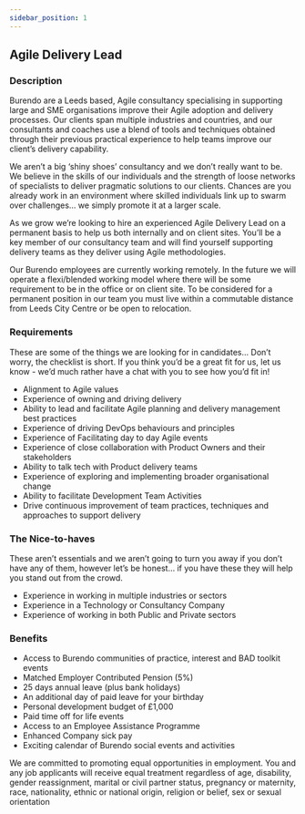 ```yaml
---
sidebar_position: 1
---
```

## Agile Delivery Lead

### Description
Burendo are a Leeds based, Agile consultancy specialising in supporting large and SME organisations improve their Agile adoption and delivery processes. Our clients span multiple industries and countries, and our consultants and coaches use a blend of tools and techniques obtained through their previous practical experience to help teams improve our client’s delivery capability.

We aren’t a big ‘shiny shoes’ consultancy and we don’t really want to be. We believe in the skills of our individuals and the strength of loose networks of specialists to deliver pragmatic solutions to our clients. Chances are you already work in an environment where skilled individuals link up to swarm over challenges… we simply promote it at a larger scale.

As we grow we’re looking to hire an experienced Agile Delivery Lead on a permanent basis to help us both internally and on client sites. You’ll be a key member of our consultancy team and will find yourself supporting delivery teams as they deliver using Agile methodologies.

Our Burendo employees are currently working remotely. In the future we will operate a flexi/blended working model where there will be some requirement to be in the office or on client site. To be considered for a permanent position in our team you must live within a commutable distance from Leeds City Centre or be open to relocation.

### Requirements
These are some of the things we are looking for in candidates... Don’t worry, the checklist is short. If you think you’d be a great fit for us, let us know - we’d much rather have a chat with you to see how you’d fit in!

- Alignment to Agile values
- Experience of owning and driving delivery
- Ability to lead and facilitate Agile planning and delivery management best practices
- Experience of driving DevOps behaviours and principles
- Experience of Facilitating day to day Agile events
- Experience of close collaboration with Product Owners and their stakeholders
- Ability to talk tech with Product delivery teams
- Experience of exploring and implementing broader organisational change
- Ability to facilitate Development Team Activities
- Drive continuous improvement of team practices, techniques and approaches to support delivery

### The Nice-to-haves

These aren’t essentials and we aren’t going to turn you away if you don’t have any of them, however let’s be honest… if you have these they will help you stand out from the crowd.

- Experience in working in multiple industries or sectors
- Experience in a Technology or Consultancy Company
- Experience of working in both Public and Private sectors

### Benefits
- Access to Burendo communities of practice, interest and BAD toolkit events
- Matched Employer Contributed Pension (5%)
- 25 days annual leave (plus bank holidays)
- An additional day of paid leave for your birthday
- Personal development budget of £1,000
- Paid time off for life events
- Access to an Employee Assistance Programme
- Enhanced Company sick pay
- Exciting calendar of Burendo social events and activities

We are committed to promoting equal opportunities in employment. You and any job applicants will receive equal treatment regardless of age, disability, gender reassignment, marital or civil partner status, pregnancy or maternity, race, nationality, ethnic or national origin, religion or belief, sex or sexual orientation